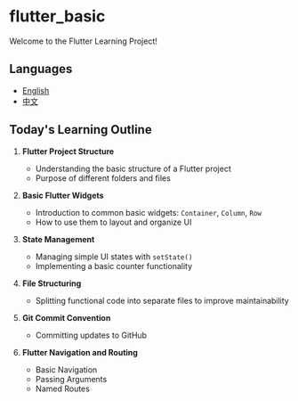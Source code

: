 # flutter_basic

Welcome to the Flutter Learning Project!

## Languages
- [English](README_EN.md)
- [中文](README_CN.md)

## Today's Learning Outline

1. **Flutter Project Structure**
   - Understanding the basic structure of a Flutter project
   - Purpose of different folders and files

2. **Basic Flutter Widgets**
   - Introduction to common basic widgets: `Container`, `Column`, `Row`
   - How to use them to layout and organize UI

3. **State Management**
   - Managing simple UI states with `setState()`
   - Implementing a basic counter functionality

4. **File Structuring**
   - Splitting functional code into separate files to improve maintainability

5. **Git Commit Convention**
   - Committing updates to GitHub

6. **Flutter Navigation and Routing**
   - Basic Navigation
   - Passing Arguments
   - Named Routes
